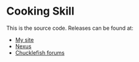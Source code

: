 ﻿# Cooking Skill
This is the source code. Releases can be found at:
* [My site](http://spacechase0.com/mods/stardew-valley/cooking-skill/)
* [Nexus](http://www.nexusmods.com/stardewvalley/mods/522/)
* [Chucklefish forums](http://community.playstarbound.com/resources/cooking-skill.4054/)
